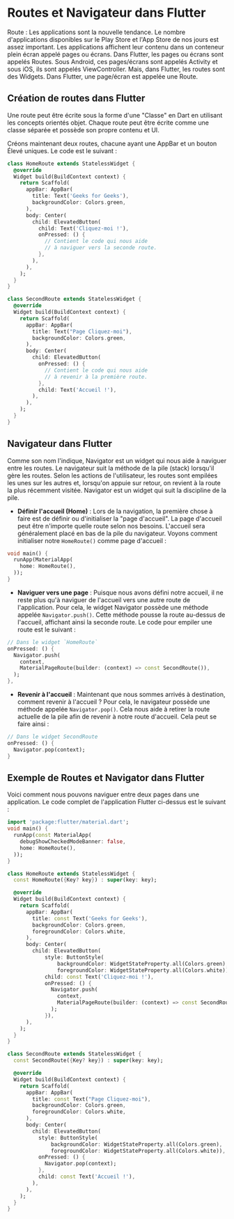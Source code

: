 # Routes et Navigateur dans Flutter

Route : Les applications sont la nouvelle tendance. Le nombre d'applications disponibles sur le Play Store et l'App Store de nos jours est assez important. Les applications affichent leur contenu dans un conteneur plein écran appelé pages ou écrans. Dans Flutter, les pages ou écrans sont appelés Routes. Sous Android, ces pages/écrans sont appelés Activity et sous iOS, ils sont appelés ViewController. Mais, dans Flutter, les routes sont des Widgets. Dans Flutter, une page/écran est appelée une Route.

## Création de routes dans Flutter

Une route peut être écrite sous la forme d'une "Classe" en Dart en utilisant les concepts orientés objet. Chaque route peut être écrite comme une classe séparée et possède son propre contenu et UI.

Créons maintenant deux routes, chacune ayant une AppBar et un bouton Élevé uniques. Le code est le suivant :

```dart
class HomeRoute extends StatelessWidget {
  @override
  Widget build(BuildContext context) {
    return Scaffold(
      appBar: AppBar(
        title: Text('Geeks for Geeks'),
        backgroundColor: Colors.green,
      ),
      body: Center(
        child: ElevatedButton(
          child: Text('Cliquez-moi !'),
          onPressed: () {
            // Contient le code qui nous aide
            // à naviguer vers la seconde route.
          },
        ),
      ),
    );
  }
}

class SecondRoute extends StatelessWidget {
  @override
  Widget build(BuildContext context) {
    return Scaffold(
      appBar: AppBar(
        title: Text("Page Cliquez-moi"),
        backgroundColor: Colors.green,
      ),
      body: Center(
        child: ElevatedButton(
          onPressed: () {
            // Contient le code qui nous aide
            // à revenir à la première route.
          },
          child: Text('Accueil !'),
        ),
      ),
    );
  }
}
```

## Navigateur dans Flutter

Comme son nom l'indique, Navigator est un widget qui nous aide à naviguer entre les routes. Le navigateur suit la méthode de la pile (stack) lorsqu'il gère les routes. Selon les actions de l'utilisateur, les routes sont empilées les unes sur les autres et, lorsqu'on appuie sur retour, on revient à la route la plus récemment visitée. Navigator est un widget qui suit la discipline de la pile.

- **Définir l'accueil (Home)** : Lors de la navigation, la première chose à faire est de définir ou d'initialiser la "page d'accueil". La page d'accueil peut être n'importe quelle route selon nos besoins. L'accueil sera généralement placé en bas de la pile du navigateur. Voyons comment initialiser notre `HomeRoute()` comme page d'accueil :

```dart
void main() {
  runApp(MaterialApp(
    home: HomeRoute(),
  ));
}
```

- **Naviguer vers une page** : Puisque nous avons défini notre accueil, il ne reste plus qu'à naviguer de l'accueil vers une autre route de l'application. Pour cela, le widget Navigator possède une méthode appelée `Navigator.push()`. Cette méthode pousse la route au-dessus de l'accueil, affichant ainsi la seconde route. Le code pour empiler une route est le suivant :

```dart
// Dans le widget `HomeRoute`
onPressed: () {
  Navigator.push(
    context,
    MaterialPageRoute(builder: (context) => const SecondRoute()),
  );
},
```

- **Revenir à l'accueil** : Maintenant que nous sommes arrivés à destination, comment revenir à l'accueil ? Pour cela, le navigateur possède une méthode appelée `Navigator.pop()`. Cela nous aide à retirer la route actuelle de la pile afin de revenir à notre route d'accueil. Cela peut se faire ainsi :

```dart
// Dans le widget SecondRoute
onPressed: () {
  Navigator.pop(context);
}
```

## Exemple de Routes et Navigator dans Flutter

Voici comment nous pouvons naviguer entre deux pages dans une application. Le code complet de l'application Flutter ci-dessus est le suivant :

```dart
import 'package:flutter/material.dart';
void main() {
  runApp(const MaterialApp(
    debugShowCheckedModeBanner: false,
    home: HomeRoute(),
  ));
}

class HomeRoute extends StatelessWidget {
  const HomeRoute({Key? key}) : super(key: key);

  @override
  Widget build(BuildContext context) {
    return Scaffold(
      appBar: AppBar(
        title: const Text('Geeks for Geeks'),
        backgroundColor: Colors.green,
        foregroundColor: Colors.white,
      ),
      body: Center(
        child: ElevatedButton(
            style: ButtonStyle(
                backgroundColor: WidgetStateProperty.all(Colors.green),
                foregroundColor: WidgetStateProperty.all(Colors.white)),
            child: const Text('Cliquez-moi !'),
            onPressed: () {
              Navigator.push(
                context,
                MaterialPageRoute(builder: (context) => const SecondRoute()),
              );
            }),
      ),
    );
  }
}

class SecondRoute extends StatelessWidget {
  const SecondRoute({Key? key}) : super(key: key);

  @override
  Widget build(BuildContext context) {
    return Scaffold(
      appBar: AppBar(
        title: const Text("Page Cliquez-moi"),
        backgroundColor: Colors.green,
        foregroundColor: Colors.white,
      ),
      body: Center(
        child: ElevatedButton(
          style: ButtonStyle(
              backgroundColor: WidgetStateProperty.all(Colors.green),
              foregroundColor: WidgetStateProperty.all(Colors.white)),
          onPressed: () {
            Navigator.pop(context);
          },
          child: const Text('Accueil !'),
        ),
      ),
    );
  }
}
